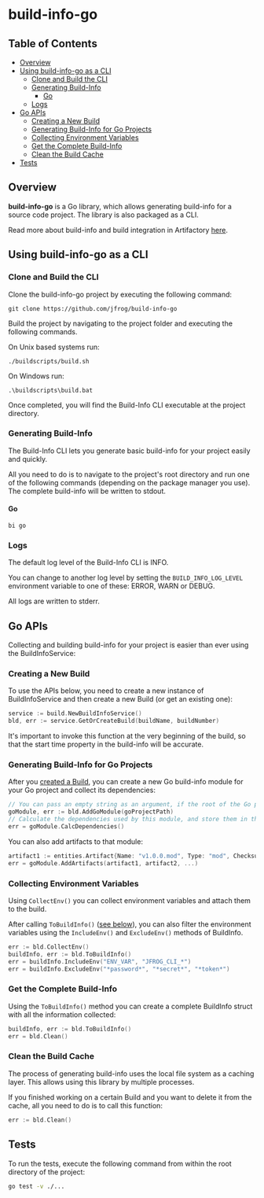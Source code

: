 # build-info-go

## Table of Contents

- [Overview](#overview)
- [Using build-info-go as a CLI](#using-build-info-go-as-a-cli)
  - [Clone and Build the CLI](#clone-and-build-the-cli)
  - [Generating Build-Info](#generating-build-info)
    - [Go](#go)
  - [Logs](#logs)
- [Go APIs](#go-apis)
  - [Creating a New Build](#creating-a-new-build)
  - [Generating Build-Info for Go Projects](#generating-build-info-for-go-projects)
  - [Collecting Environment Variables](#collecting-environment-variables)
  - [Get the Complete Build-Info](#get-the-complete-build-info)
  - [Clean the Build Cache](#clean-the-build-cache)
- [Tests](#tests)

## Overview

**build-info-go** is a Go library, which allows generating build-info for a source code project. The library is also packaged as a CLI.

Read more about build-info and build integration in Artifactory [here](https://www.jfrog.com/confluence/display/JFROG/Build+Integration).

## Using build-info-go as a CLI

### Clone and Build the CLI

Clone the build-info-go project by executing the following command:
```
git clone https://github.com/jfrog/build-info-go
```
Build the project by navigating to the project folder and executing the following commands.

On Unix based systems run:
````
./buildscripts/build.sh
````
On Windows run:
````
.\buildscripts\build.bat
````
Once completed, you will find the Build-Info CLI executable at the project directory.

### Generating Build-Info

The Build-Info CLI lets you generate basic build-info for your project easily and quickly.

All you need to do is to navigate to the project's root directory and run one of the following commands (depending on the package manager you use). The complete build-info will be written to stdout.

#### Go

```shell
bi go
```

### Logs

The default log level of the Build-Info CLI is INFO.

You can change to another log level by setting the `BUILD_INFO_LOG_LEVEL` environment variable to one of these: ERROR, WARN or DEBUG.

All logs are written to stderr.

## Go APIs

Collecting and building build-info for your project is easier than ever using the BuildInfoService:

### Creating a New Build

To use the APIs below, you need to create a new instance of BuildInfoService and then create a new Build (or get an existing one):

```go
service := build.NewBuildInfoService()
bld, err := service.GetOrCreateBuild(buildName, buildNumber)
```

It's important to invoke this function at the very beginning of the build, so that the start time property in the build-info will be accurate.

### Generating Build-Info for Go Projects

After you [created a Build](#creating-a-new-build), you can create a new Go build-info module for your Go project and collect its dependencies:

```go
// You can pass an empty string as an argument, if the root of the Go project is the working directory
goModule, err := bld.AddGoModule(goProjectPath)
// Calculate the dependencies used by this module, and store them in the module struct.
err = goModule.CalcDependencies()
```

You can also add artifacts to that module:

```go
artifact1 := entities.Artifact{Name: "v1.0.0.mod", Type: "mod", Checksum: &entities.Checksum{Sha1: "123", Md5: "456"}}
err = goModule.AddArtifacts(artifact1, artifact2, ...)
```

### Collecting Environment Variables

Using `CollectEnv()` you can collect environment variables and attach them to the build.

After calling `ToBuildInfo()` ([see below](#get-the-complete-build-info)), you can also filter the environment variables using the `IncludeEnv()` and `ExcludeEnv()` methods of BuildInfo.

```go
err := bld.CollectEnv()
buildInfo, err := bld.ToBuildInfo()
err = buildInfo.IncludeEnv("ENV_VAR", "JFROG_CLI_*")
err = buildInfo.ExcludeEnv("*password*", "*secret*", "*token*")
```

### Get the Complete Build-Info

Using the `ToBuildInfo()` method you can create a complete BuildInfo struct with all the information collected:

```go
buildInfo, err := bld.ToBuildInfo()
err = bld.Clean()
```

### Clean the Build Cache

The process of generating build-info uses the local file system as a caching layer. This allows using this library by multiple processes.

If you finished working on a certain Build and you want to delete it from the cache, all you need to do is to call this function:

```go
err := bld.Clean()
```

## Tests

To run the tests, execute the following command from within the root directory of the project:

```sh
go test -v ./...
```

